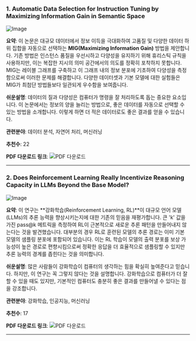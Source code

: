 ### 1. **Automatic Data Selection for Instruction Tuning by Maximizing Information Gain in Semantic Space**

![Image](https://cdn-thumbnails.huggingface.co/social-thumbnails/papers/2504.13835.png)

**요약**:
이 논문은 대규모 데이터에서 정보 이득을 극대화하여 고품질 및 다양한 데이터 하위 집합을 자동으로 선택하는 **MIG(Maximizing Information Gain)** 방법을 제안합니다. 기존 방법은 인스턴스 품질을 우선시하고 다양성을 유지하기 위해 휴리스틱 규칙을 사용하지만, 이는 복잡한 지시의 의미 공간에서의 의도를 정확히 포착하지 못합니다. MIG는 레이블 그래프를 구축하고 이 그래프 내의 정보 분포에 기초하여 다양성을 측정함으로써 이러한 문제를 해결합니다. 다양한 데이터셋과 기본 모델에 대한 실험들은 MIG가 최첨단 방법들보다 일관되게 우수함을 보여줍니다.

**쉬운설명**:
데이터의 질과 다양성은 컴퓨터가 명령을 잘 처리하도록 돕는 중요한 요소입니다. 이 논문에서는 정보의 양을 늘리는 방법으로, 좋은 데이터를 자동으로 선택할 수 있는 방법을 소개합니다. 이렇게 하면 더 적은 데이터로도 좋은 결과를 얻을 수 있습니다.

**관련분야**:
데이터 분석, 자연어 처리, 머신러닝

**추천수**:
22

**PDF 다운로드 링크**: ![PDF 다운로드](https://arxiv.org/pdf/2504.13835)

---

### 2. **Does Reinforcement Learning Really Incentivize Reasoning Capacity in LLMs Beyond the Base Model?**

![Image](https://cdn-avatars.huggingface.co/v1/production/uploads/649d475111592b1a765ac1a3/rjORJjErJq-mthghan08U.jpeg)

**요약**:
이 연구는 **강화학습(Reinforcement Learning, RL)**이 대규모 언어 모델(LLMs)의 추론 능력을 향상시키는지에 대한 기존의 믿음을 재평가합니다. 큰 'k' 값을 가진 pass@k 메트릭을 측정하여 RL이 근본적으로 새로운 추론 패턴을 만들어내지 않는다는 것을 발견했습니다. 대부분의 경우 RL로 훈련된 모델의 추론 경로는 이미 기본 모델의 샘플링 분포에 포함되어 있습니다. 이는 RL 학습이 모델의 출력 분포를 보상 가능성이 높은 경로로 편향시킴으로써 정확한 응답을 더 효율적으로 샘플링할 수 있지만 추론 능력의 경계를 좁힌다는 것을 의미합니다.

**쉬운설명**:
많은 사람들이 강화학습이 컴퓨터의 생각하는 힘을 확실히 높여준다고 믿습니다. 하지만, 이 연구는 꼭 그렇지 않다는 것을 설명합니다. 강화학습으로 컴퓨터가 더 잘할 수 있을 때도 있지만, 기본적인 컴퓨터도 충분히 좋은 결과를 만들어낼 수 있다는 점을 강조합니다.

**관련분야**:
강화학습, 인공지능, 머신러닝

**추천수**:
17

**PDF 다운로드 링크**: ![PDF 다운로드](https://arxiv.org/pdf/2504.13837)

---